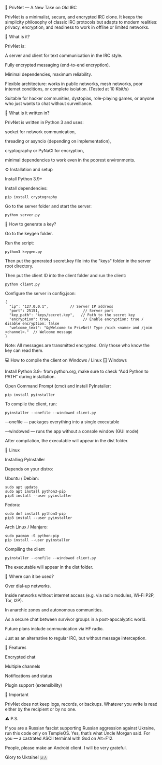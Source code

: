🔐 PrivNet — A New Take on Old IRC

PrivNet is a minimalist, secure, and encrypted IRC clone. It keeps the simplicity philosophy of classic IRC protocols but adapts to modern realities: privacy, encryption, and readiness to work in offline or limited networks.

🧠 What is it?

PrivNet is:

 A server and client for text communication in the IRC style.

 Fully encrypted messaging (end-to-end encryption).

 Minimal dependencies, maximum reliability.

 Flexible architecture: works in public networks, mesh networks, poor internet conditions, or complete isolation. (Tested at 10 Kbit/s)

 Suitable for hacker communities, dystopias, role-playing games, or anyone who just wants to chat without surveillance.

🔧 What is it written in?

  PrivNet is written in Python 3 and uses:

  socket for network communication,

  threading or asyncio (depending on implementation),

  cryptography or PyNaCl for encryption,

  minimal dependencies to work even in the poorest environments.

⚙️ Installation and setup

  Install Python 3.9+

  Install dependencies:

    pip install cryptography

 Go to the server folder and start the server:

    python server.py

🔐 How to generate a key?

Go to the keygen folder.

Run the script:

    python3 keygen.py

Then put the generated secret.key file into the "keys" folder in the server root directory.

Then put the client ID into the client folder and run the client:

    python client.py

Configure the server in config.json:

    {
      "ip": "127.0.0.1",          // Server IP address
      "port": 25151,                    // Server port
      "key_path": "keys/secret.key",   // Path to the secret key
      "encryption": true,               // Enable encryption: true / disable encryption: false
      "welcome_text": "&gWelcome to PrivNet! Type /nick <name> and /join <channel>."  // Welcome message
    }

Note: All messages are transmitted encrypted. Only those who know the key can read them.

💻 How to compile the client on Windows / Linux
🪟 Windows

Install Python 3.9+ from python.org, make sure to check “Add Python to PATH” during installation.

Open Command Prompt (cmd) and install PyInstaller:

    pip install pyinstaller

To compile the client, run:

    pyinstaller --onefile --windowed client.py

--onefile — packages everything into a single executable

--windowed — runs the app without a console window (GUI mode)

After compilation, the executable will appear in the dist folder.

🐧 Linux

Installing PyInstaller

Depends on your distro:

Ubuntu / Debian:

    sudo apt update
    sudo apt install python3-pip
    pip3 install --user pyinstaller

Fedora:

    sudo dnf install python3-pip
    pip3 install --user pyinstaller

Arch Linux / Manjaro:

    sudo pacman -S python-pip
    pip install --user pyinstaller

Compiling the client

    pyinstaller --onefile --windowed client.py

The executable will appear in the dist folder.

🧱 Where can it be used?

Over dial-up networks.

Inside networks without internet access (e.g. via radio modules, Wi-Fi P2P, Tor, I2P).

In anarchic zones and autonomous communities.

As a secure chat between survivor groups in a post-apocalyptic world.

Future plans include communication via HF radio.

Just as an alternative to regular IRC, but without message interception.

🚧 Features

Encrypted chat

Multiple channels

Notifications and status

Plugin support (extensibility)

📛 Important

PrivNet does not keep logs, records, or backups. Whatever you write is read either by the recipient or by no one.

⚠️ P.S.

If you are a Russian fascist supporting Russian aggression against Ukraine, run this code only on TempleOS.
Yes, that’s what Uncle Morgan said.
For you — a castrated ASCII terminal with God on Alt+F12.

People, please make an Android client. I will be very grateful.

Glory to Ukraine! 🇺🇦
